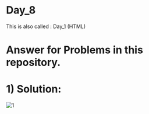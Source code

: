 # Day_8
This is also called :    Day_1 (HTML) 

#  Answer for Problems in this repository.
#  1) Solution:
![1](https://user-images.githubusercontent.com/114420980/199210736-c3f913b4-7050-442e-b1c0-e06898c735f8.png)

